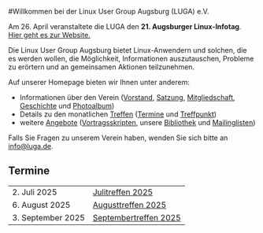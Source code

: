 #Willkommen bei der Linux User Group Augsburg (LUGA) e.V.

Am 26. April veranstaltete die LUGA den **21. Augsburger Linux-Infotag**. [Hier geht es zur Website.](/static/LIT-2025/)

Die Linux User Group Augsburg bietet Linux-Anwendern und solchen, die es werden wollen, die Möglichkeit, Informationen auszutauschen, Probleme zu erörtern und an gemeinsamen Aktionen teilzunehmen.

Auf unserer Homepage bieten wir Ihnen unter anderem:

* Informationen über den Verein ([Vorstand](/Wir_ueber_uns/Kontakte/), 
[Satzung](/Wir_ueber_uns/Satzung/), [Mitgliedschaft](/Wir_ueber_uns/Mitgliedschaft/), 
[Geschichte](/Wir_ueber_uns/Geschichte/) und [Photoalbum](/Wir_ueber_uns/Album/))
* Details zu den monatlichen [Treffen](/Treffen/) ([Termine](/Treffen/Termine/) und 
[Treffpunkt](/Treffen/Treffpunkt/))
* weitere [Angebote](/Angebote/) ([Vortragsskripten](/Angebote/Vortraege/),
unsere [Bibliothek](/Angebote/Bibliothek/) und [Mailinglisten](/Angebote/Mailinglisten/))

Falls Sie Fragen zu unserem Verein haben, wenden Sie sich bitte an info@luga.de.

## Termine

|||
|-|-|
|2. Juli 2025|[Julitreffen 2025](/Treffen/Termine/07_2025/)|PostmarketOS|
|6. August 2025|[Augusttreffen 2025](/Treffen/Termine/08_2025/)|
|3. September 2025|[Septembertreffen 2025](/Treffen/Termine/09_2025/)|